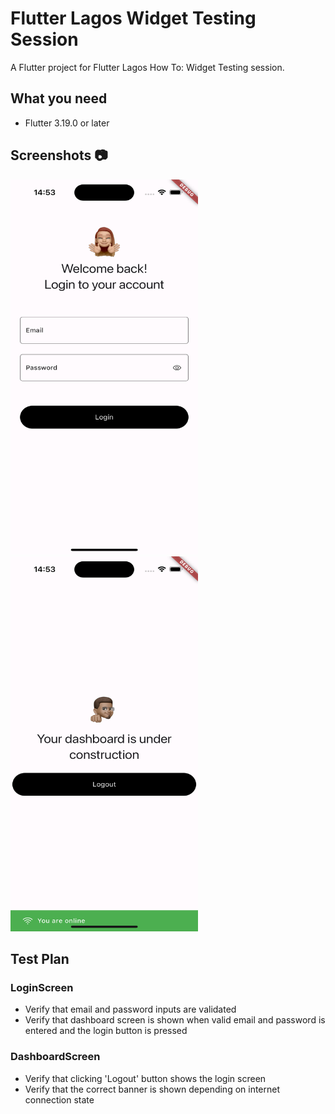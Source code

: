 # Flutter Lagos Widget Testing Session

A Flutter project for Flutter Lagos How To: Widget Testing session.

## What you need

- Flutter 3.19.0 or later

## Screenshots 📷

<img src="https://raw.githubusercontent.com/Crazelu/widget_testing_demo/main/assets/screenshots/login.png" width="300" height="600"><img src="https://raw.githubusercontent.com/Crazelu/widget_testing_demo/main/assets/screenshots/dashboard.png" width="300" height="600">

## Test Plan

### LoginScreen

- Verify that email and password inputs are validated
- Verify that dashboard screen is shown when valid email and password is entered and the login button is pressed

### DashboardScreen

- Verify that clicking 'Logout' button shows the login screen
- Verify that the correct banner is shown depending on internet connection state
